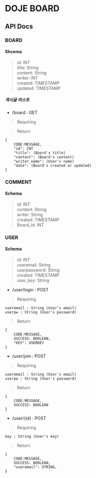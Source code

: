 # DOJE BOARD


## API Docs 

### BOARD

#### Shcema
> id: INT <br>
> title: String <br>
> content: String <br>
> writer: INT <br>
> created: TIMESTAMP <br>
> updated: TIMESTAMP


##### 게시글 리스트
* /board : GET

> Requiring
   

> Return

	{
		CODE:MESSAGE,
		"id": INT
		"title": (Board's title)
		"content": (Board's content)
		"writer_name": (User's name)
		"date": (Board's created or updated)
	}




### COMMENT

#### Schema
> id: INT <br>
> content: String <br>
> writer: String <br>
> created: TIMESTAMP <br>
> Board_id: INT <br>

### USER 

#### Schema
> id: INT <br>
> useremail:  String <br>
> userpassword: String <br>
> created: TIMESTAMP <br>
> user_key: String <br>


* /user/login : POST

> Requiring

    useremail : String (User's email)
    userpw : String (User's password)
    
> Return

	{
		CODE:MESSAGE,
		SUCCESS: BOOLEAN,
		"KEY": USERKEY
	}

* /user/join : POST

> Requiring

    useremail : String (User's email)
    userpw : String (User's password)
    
> Return

	{
		CODE:MESSAGE,
		SUCCESS: BOOLEAN
	}

* /user/{id} : POST

> Requiring

    key : String (User's key)
    
    
> Return

	{
		CODE:MESSAGE,
		SUCCESS: BOOLEAN,
		"useremail": STRING,
	}